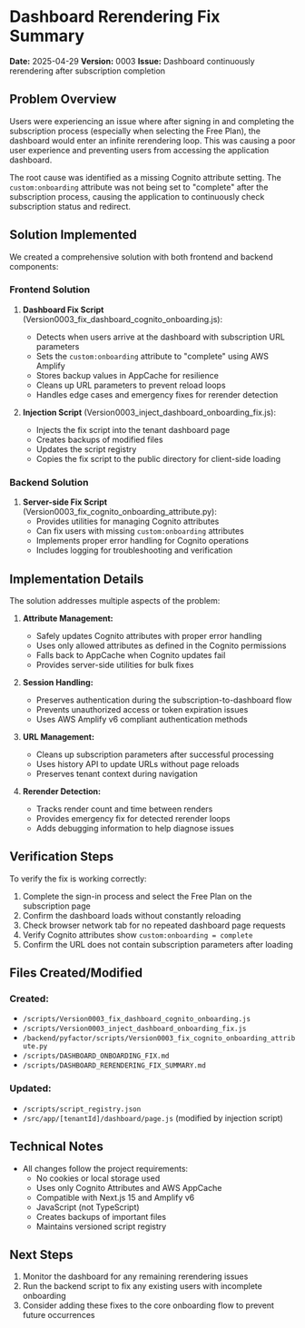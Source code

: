 # Dashboard Rerendering Fix Summary

**Date:** 2025-04-29
**Version:** 0003
**Issue:** Dashboard continuously rerendering after subscription completion

## Problem Overview

Users were experiencing an issue where after signing in and completing the subscription process (especially when selecting the Free Plan), the dashboard would enter an infinite rerendering loop. This was causing a poor user experience and preventing users from accessing the application dashboard.

The root cause was identified as a missing Cognito attribute setting. The `custom:onboarding` attribute was not being set to "complete" after the subscription process, causing the application to continuously check subscription status and redirect.

## Solution Implemented

We created a comprehensive solution with both frontend and backend components:

### Frontend Solution

1. **Dashboard Fix Script** (Version0003_fix_dashboard_cognito_onboarding.js):
   - Detects when users arrive at the dashboard with subscription URL parameters
   - Sets the `custom:onboarding` attribute to "complete" using AWS Amplify
   - Stores backup values in AppCache for resilience
   - Cleans up URL parameters to prevent reload loops
   - Handles edge cases and emergency fixes for rerender detection

2. **Injection Script** (Version0003_inject_dashboard_onboarding_fix.js):
   - Injects the fix script into the tenant dashboard page
   - Creates backups of modified files
   - Updates the script registry
   - Copies the fix script to the public directory for client-side loading

### Backend Solution

1. **Server-side Fix Script** (Version0003_fix_cognito_onboarding_attribute.py):
   - Provides utilities for managing Cognito attributes
   - Can fix users with missing `custom:onboarding` attributes
   - Implements proper error handling for Cognito operations
   - Includes logging for troubleshooting and verification

## Implementation Details

The solution addresses multiple aspects of the problem:

1. **Attribute Management:**
   - Safely updates Cognito attributes with proper error handling
   - Uses only allowed attributes as defined in the Cognito permissions
   - Falls back to AppCache when Cognito updates fail
   - Provides server-side utilities for bulk fixes

2. **Session Handling:**
   - Preserves authentication during the subscription-to-dashboard flow
   - Prevents unauthorized access or token expiration issues
   - Uses AWS Amplify v6 compliant authentication methods

3. **URL Management:**
   - Cleans up subscription parameters after successful processing
   - Uses history API to update URLs without page reloads
   - Preserves tenant context during navigation

4. **Rerender Detection:**
   - Tracks render count and time between renders
   - Provides emergency fix for detected rerender loops
   - Adds debugging information to help diagnose issues

## Verification Steps

To verify the fix is working correctly:

1. Complete the sign-in process and select the Free Plan on the subscription page
2. Confirm the dashboard loads without constantly reloading
3. Check browser network tab for no repeated dashboard page requests
4. Verify Cognito attributes show `custom:onboarding = complete`
5. Confirm the URL does not contain subscription parameters after loading

## Files Created/Modified

### Created:
- `/scripts/Version0003_fix_dashboard_cognito_onboarding.js`
- `/scripts/Version0003_inject_dashboard_onboarding_fix.js`
- `/backend/pyfactor/scripts/Version0003_fix_cognito_onboarding_attribute.py`
- `/scripts/DASHBOARD_ONBOARDING_FIX.md`
- `/scripts/DASHBOARD_RERENDERING_FIX_SUMMARY.md`

### Updated:
- `/scripts/script_registry.json`
- `/src/app/[tenantId]/dashboard/page.js` (modified by injection script)

## Technical Notes

- All changes follow the project requirements:
  - No cookies or local storage used
  - Uses only Cognito Attributes and AWS AppCache
  - Compatible with Next.js 15 and Amplify v6
  - JavaScript (not TypeScript)
  - Creates backups of important files
  - Maintains versioned script registry

## Next Steps

1. Monitor the dashboard for any remaining rerendering issues
2. Run the backend script to fix any existing users with incomplete onboarding
3. Consider adding these fixes to the core onboarding flow to prevent future occurrences 